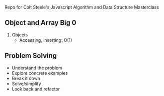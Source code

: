 Repo for Colt Steele's Javascript Algorithm and Data Structure Masterclass

## Object and Array Big 0

1. Objects
    - Accessing, inserting: O(1)

## Problem Solving

- Understand the problem
- Explore concrete examples
- Break it down
- Solve/simplify
- Look back and refactor